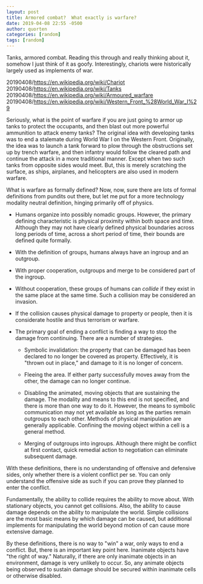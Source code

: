 ```yaml
---
layout: post
title: Armored combat?  What exactly is warfare?
date: 2019-04-08 22:55 -0500
author: quorten
categories: [random]
tags: [random]
---
```


Tanks, armored combat.  Reading this through and really thinking about
it, somehow I just think of it as goofy.  Interestingly, chariots were
historically largely used as implements of war.

20190408/https://en.wikipedia.org/wiki/Chariot  
20190408/https://en.wikipedia.org/wiki/Tanks  
20190408/https://en.wikipedia.org/wiki/Armoured_warfare  
20190408/https://en.wikipedia.org/wiki/Western_Front_%28World_War_I%29

Seriously, what is the point of warfare if you are just going to armor
up tanks to protect the occupants, and then blast out more powerful
ammunition to attack enemy tanks?  The original idea with developing
tanks was to end a stalemate during World War I on the Western Front.
Originally, the idea was to launch a tank forward to plow through the
obstructions set up by trench warfare, and then infantry would follow
the cleared path and continue the attack in a more traditional manner.
Except when two such tanks from opposite sides would meet.  But, this
is merely scratching the surface, as ships, airplanes, and helicopters
are also used in modern warfare.

What is warfare as formally defined?  Now, now, sure there are lots of
formal definitions from pundits out there, but let me put for a more
technology modality neutral definition, hinging primarily off of
physics.

<!-- more -->

* Humans organize into possibly nomadic groups.  However, the primary
  defining characteristic is physical proximity within both space and
  time.  Although they may not have clearly defined physical
  boundaries across long periods of time, across a short period of
  time, their bounds are defined quite formally.

* With the definition of groups, humans always have an ingroup and an
  outgroup.

* With proper cooperation, outgroups and merge to be considered part
  of the ingroup.

* Without cooperation, these groups of humans can _collide_ if they
  exist in the same place at the same time.  Such a collision may be
  considered an invasion.

* If the collision causes physical damage to property or people, then
  it is considerate hostile and thus terrorism or warfare.

* The primary goal of ending a conflict is finding a way to stop the
  damage from continuing.  There are a number of strategies.

    * Symbolic invalidation: the property that can be damaged has been
      declared to no longer be covered as property.  Effectively, it
      is "thrown out in place," and damage to it is no longer of
      concern.

    * Fleeing the area.  If either party successfully moves away from
      the other, the damage can no longer continue.

    * Disabling the animated, moving objects that are sustaining the
      damage.  The modality and means to this end is not specified,
      and there is more than one way to do it.  However, the means to
      symbolic communication may not yet available as long as the
      parties remain outgroups to each other.  Methods of physical
      manipulation are generally applicable.  Confining the moving
      object within a cell is a general method.

    * Merging of outgroups into ingroups.  Although there might be
      conflict at first contact, quick remedial action to negotiation
      can eliminate subsequent damage.

With these definitions, there is no understanding of offensive and
defensive sides, only whether there is a violent conflict per se.  You
can only understand the offensive side as such if you can prove they
planned to enter the conflict.

Fundamentally, the ability to collide requires the ability to move
about.  With stationary objects, you cannot get collisions.  Also, the
ability to cause damage depends on the ability to manipulate the
world.  Simple collisions are the most basic means by which damage can
be caused, but additional implements for manipulating the world beyond
motion of can cause more extensive damage.

By these definitions, there is no way to "win" a war, only ways to end
a conflict.  But, there is an important key point here.  Inanimate
objects have "the right of way."  Naturally, if there are only
inanimate objects in an environment, damage is very unlikely to occur.
So, any animate objects being observed to sustain damage should be
secured within inanimate cells or otherwise disabled.
